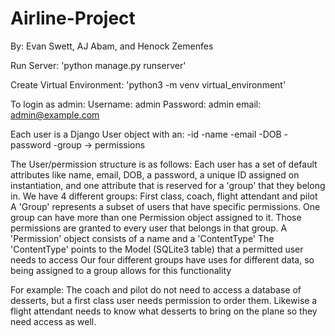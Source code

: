 # Airline-Project

By: Evan Swett, AJ Abam, and Henock Zemenfes

Run Server:
'python manage.py runserver'

Create Virtual Environment: 
'python3 -m venv virtual_environment'

To login as admin:
Username: admin
Password: admin
email: admin@example.com


Each user is a Django User object with an:
-id
-name
-email
-DOB
-password
-group -> permissions

The User/permission structure is as follows:
Each user has a set of default attributes like name, email, DOB, a password, a unique ID assigned on instantiation, and one attribute that is reserved for a 'group' that they belong in.
We have 4 different groups: First class, coach, flight attendant and pilot
A 'Group' represents a subset of users that have specific permissions. One group can have more than one Permission object assigned to it. Those permissions are granted to every user that belongs in that group.
A 'Permission' object consists of a name and a 'ContentType'
The 'ContentType' points to the Model (SQLite3 table) that a permitted user needs to access
Our four different groups have uses for different data, so being assigned to a group allows for this functionality

For example: The coach and pilot do not need to access a database of desserts, but a first class user needs permission to order them. Likewise a flight attendant needs to know what desserts to bring on the plane so they need access as well.